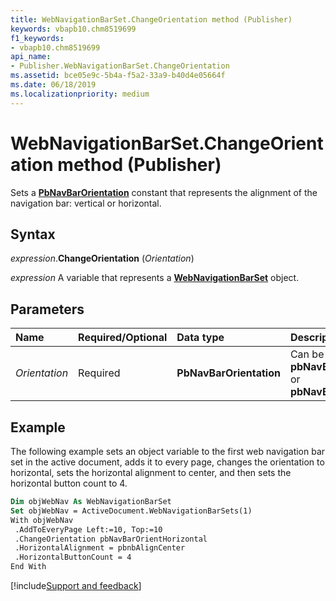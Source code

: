 ```yaml
---
title: WebNavigationBarSet.ChangeOrientation method (Publisher)
keywords: vbapb10.chm8519699
f1_keywords:
- vbapb10.chm8519699
api_name:
- Publisher.WebNavigationBarSet.ChangeOrientation
ms.assetid: bce05e9c-5b4a-f5a2-33a9-b40d4e05664f
ms.date: 06/18/2019
ms.localizationpriority: medium
---
```



# WebNavigationBarSet.ChangeOrientation method (Publisher)

Sets a **[PbNavBarOrientation](publisher.pbnavbarorientation.md)** constant that represents the alignment of the navigation bar: vertical or horizontal.


## Syntax

_expression_.**ChangeOrientation** (_Orientation_)

_expression_ A variable that represents a **[WebNavigationBarSet](Publisher.WebNavigationBarSet.md)** object.


## Parameters

|Name|Required/Optional|Data type|Description|
|:-----|:-----|:-----|:-----|
|_Orientation_|Required| **PbNavBarOrientation**| Can be **pbNavBarOrientHorizontal** or **pbNavBarOrientVertical**.|


## Example

The following example sets an object variable to the first web navigation bar set in the active document, adds it to every page, changes the orientation to horizontal, sets the horizontal alignment to center, and then sets the horizontal button count to 4.

```vb
Dim objWebNav As WebNavigationBarSet 
Set objWebNav = ActiveDocument.WebNavigationBarSets(1) 
With objWebNav 
 .AddToEveryPage Left:=10, Top:=10 
 .ChangeOrientation pbNavBarOrientHorizontal 
 .HorizontalAlignment = pbnbAlignCenter 
 .HorizontalButtonCount = 4 
End With
```

[!include[Support and feedback](~/includes/feedback-boilerplate.md)]
